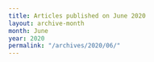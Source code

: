 ```yaml
---
title: Articles published on June 2020
layout: archive-month
month: June
year: 2020
permalink: "/archives/2020/06/"
---
```

